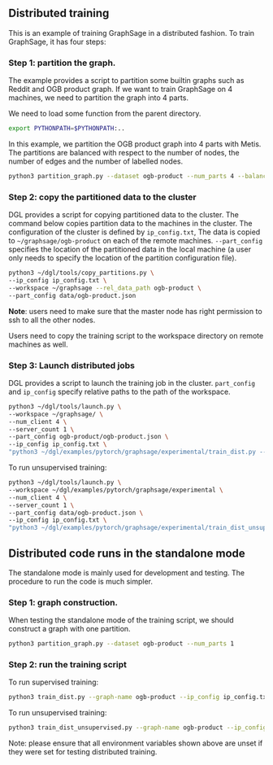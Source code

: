 ## Distributed training

This is an example of training GraphSage in a distributed fashion. To train GraphSage, it has four steps:

### Step 1: partition the graph.

The example provides a script to partition some builtin graphs such as Reddit and OGB product graph.
If we want to train GraphSage on 4 machines, we need to partition the graph into 4 parts.

We need to load some function from the parent directory.
```bash
export PYTHONPATH=$PYTHONPATH:..
```

In this example, we partition the OGB product graph into 4 parts with Metis. The partitions are balanced with respect to
the number of nodes, the number of edges and the number of labelled nodes.
```bash
python3 partition_graph.py --dataset ogb-product --num_parts 4 --balance_train --balance_edges
```

### Step 2: copy the partitioned data to the cluster

DGL provides a script for copying partitioned data to the cluster. The command below copies partition data
to the machines in the cluster. The configuration of the cluster is defined by `ip_config.txt`,
The data is copied to `~/graphsage/ogb-product` on each of the remote machines. `--part_config`
specifies the location of the partitioned data in the local machine (a user only needs to specify
the location of the partition configuration file).
```bash
python3 ~/dgl/tools/copy_partitions.py \
--ip_config ip_config.txt \
--workspace ~/graphsage --rel_data_path ogb-product \
--part_config data/ogb-product.json 
```

**Note**: users need to make sure that the master node has right permission to ssh to all the other nodes.

Users need to copy the training script to the workspace directory on remote machines as well.

### Step 3: Launch distributed jobs

DGL provides a script to launch the training job in the cluster. `part_config` and `ip_config`
specify relative paths to the path of the workspace.

```bash
python3 ~/dgl/tools/launch.py \
--workspace ~/graphsage/ \
--num_client 4 \
--server_count 1 \
--part_config ogb-product/ogb-product.json \
--ip_config ip_config.txt \
"python3 ~/dgl/examples/pytorch/graphsage/experimental/train_dist.py --graph-name ogb-product --ip_config ip_config.txt --server-count 1 --num-epochs 30 --batch-size 1000"
```

To run unsupervised training:

```bash
python3 ~/dgl/tools/launch.py \
--workspace ~/dgl/examples/pytorch/graphsage/experimental \
--num_client 4 \
--server_count 1 \
--part_config data/ogb-product.json \
--ip_config ip_config.txt \
"python3 ~/dgl/examples/pytorch/graphsage/experimental/train_dist_unsupervised.py --graph-name ogb-product --ip_config ip_config.txt --server-count 1 --num-epochs 3 --batch-size 1000 --num-client 4"
```

## Distributed code runs in the standalone mode

The standalone mode is mainly used for development and testing. The procedure to run the code is much simpler.

### Step 1: graph construction.

When testing the standalone mode of the training script, we should construct a graph with one partition.
```bash
python3 partition_graph.py --dataset ogb-product --num_parts 1
```

### Step 2: run the training script

To run supervised training:

```bash
python3 train_dist.py --graph-name ogb-product --ip_config ip_config.txt --server-count 1 --num-epochs 3 --batch-size 1000 --part_config data/ogb-product.json --standalone
```

To run unsupervised training:

```bash
python3 train_dist_unsupervised.py --graph-name ogb-product --ip_config ip_config.txt --server-count 1 --num-epochs 3 --batch-size 1000 --part_config data/ogb-product.json --standalone
```

Note: please ensure that all environment variables shown above are unset if they were set for testing distributed training.

